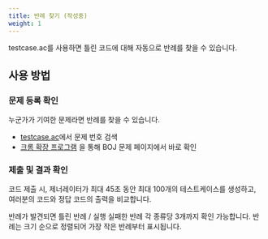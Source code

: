 ```yaml
---
title: 반례 찾기 (작성중)
weight: 1
---
```


testcase.ac를 사용하면 틀린 코드에 대해 자동으로 반례를 찾을 수 있습니다. 

## 사용 방법

### 문제 등록 확인

누군가가 기여한 문제라면 반례를 찾을 수 있습니다.

- [testcase.ac](https://testcase.ac)에서 문제 번호 검색
- [크롬 확장 프로그램](https://chromewebstore.google.com/detail/idemfboidcafddhdkhbniobcioacjfkm) 을 통해 BOJ 문제 페이지에서 바로 확인

### 제출 및 결과 확인

코드 제출 시, 제너레이터가 최대 45초 동안 최대 100개의 테스트케이스를 생성하고, 여러분의 코드와 정답 코드의 출력을 비교합니다.

반례가 발견되면 틀린 반례 / 실행 실패한 반례 각 종류당 3개까지 확인 가능합니다. 반례는 크기 순으로 정렬되어 가장 작은 반례부터 표시됩니다.
